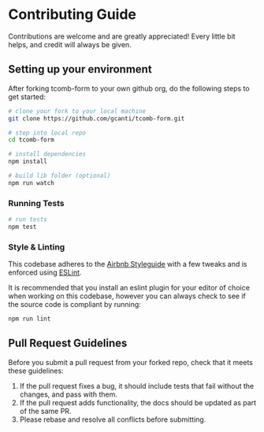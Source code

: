 # Contributing Guide

Contributions are welcome and are greatly appreciated! Every little bit helps, and credit will
always be given.

## Setting up your environment

After forking tcomb-form to your own github org, do the following steps to get started:

```sh
# clone your fork to your local machine
git clone https://github.com/gcanti/tcomb-form.git

# step into local repo
cd tcomb-form

# install dependencies
npm install

# build lib folder (optional)
npm run watch
```

### Running Tests

```sh
# run tests
npm test
```

### Style & Linting

This codebase adheres to the [Airbnb Styleguide](https://github.com/airbnb/javascript) with a few tweaks and is
enforced using [ESLint](http://eslint.org/).

It is recommended that you install an eslint plugin for your editor of choice when working on this
codebase, however you can always check to see if the source code is compliant by running:

```sh
npm run lint
```

## Pull Request Guidelines

Before you submit a pull request from your forked repo, check that it meets these guidelines:

1. If the pull request fixes a bug, it should include tests that fail without the changes, and pass
with them.
2. If the pull request adds functionality, the docs should be updated as part of the same PR.
3. Please rebase and resolve all conflicts before submitting.
